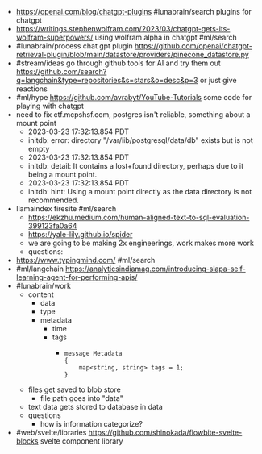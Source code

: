 - https://openai.com/blog/chatgpt-plugins #lunabrain/search plugins for chatgpt
- https://writings.stephenwolfram.com/2023/03/chatgpt-gets-its-wolfram-superpowers/ using wolfram alpha in chatgpt #ml/search
- #lunabrain/process chat gpt plugin https://github.com/openai/chatgpt-retrieval-plugin/blob/main/datastore/providers/pinecone_datastore.py
- #stream/ideas go through github tools for AI and try them out https://github.com/search?q=langchain&type=repositories&s=stars&o=desc&p=3 or just give reactions
- #ml/hype https://github.com/avrabyt/YouTube-Tutorials some code for playing with chatgpt
- need to fix ctf.mcpshsf.com, postgres isn't reliable, something about a mount point
	- 2023-03-23 17:32:13.854 PDT
	- initdb: error: directory "/var/lib/postgresql/data/db" exists but is not empty
	- 2023-03-23 17:32:13.854 PDT
	- initdb: detail: It contains a lost+found directory, perhaps due to it being a mount point.
	- 2023-03-23 17:32:13.854 PDT
	- initdb: hint: Using a mount point directly as the data directory is not recommended.
- llamaindex firesite #ml/search
	- https://ekzhu.medium.com/human-aligned-text-to-sql-evaluation-399123fa0a64
	- https://yale-lily.github.io/spider
	- we are going to be making 2x engineerings, work makes more work
	- questions:
- https://www.typingmind.com/ #ml/search
- #ml/langchain https://analyticsindiamag.com/introducing-slapa-self-learning-agent-for-performing-apis/
- #lunabrain/work
	- content
		- data
		- type
		- metadata
			- time
			- tags
				- ```
				  message Metadata
				  {
				      map<string, string> tags = 1;
				  }
				  ```
	- files get saved to blob store
		- file path goes into "data"
	- text data gets stored to database in data
	- questions
		- how is information categorize?
- #web/svelte/libraries https://github.com/shinokada/flowbite-svelte-blocks svelte component library